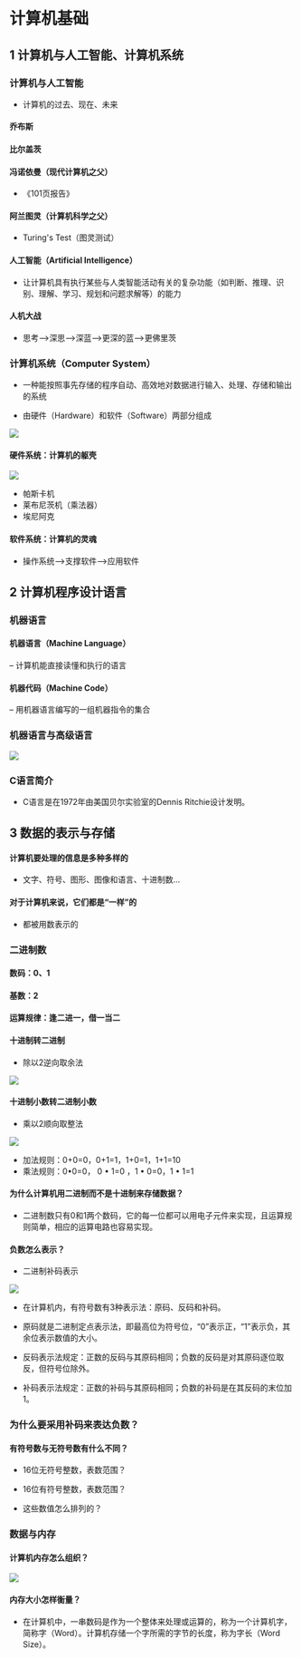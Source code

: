 # 计算机基础 
>
## 1 计算机与人工智能、计算机系统
>
### 计算机与人工智能
>
- 计算机的过去、现在、未来
>
#### 乔布斯
>
#### 比尔盖茨
>
#### 冯诺依曼（现代计算机之父）
- 《101页报告》
>
#### 阿兰图灵（计算机科学之父）
- Turing's Test（图灵测试）
>
#### 人工智能（Artificial Intelligence）
- 让计算机具有执行某些与人类智能活动有关的复杂功能（如判断、推理、识别、理解、学习、规划和问题求解等）的能力
>
#### 人机大战
- 思考——>深思——>深蓝——>更深的蓝——>更佛里茨
>
### 计算机系统（Computer System）
>
- 一种能按照事先存储的程序自动、高效地对数据进行输入、处理、存储和输出的系统
>
- 由硬件（Hardware）和软件（Software）两部分组成
>
![](https://github.com/lufeil/mooc/blob/master/programing_basic/1/pic/01.png)
>
#### 硬件系统：计算机的躯壳
>
![](https://github.com/lufeil/mooc/blob/master/programing_basic/1/pic/02.png)
>
- 帕斯卡机
- 莱布尼茨机（乘法器）
- 埃尼阿克
>
#### 软件系统：计算机的灵魂
>
- 操作系统——>支撑软件——>应用软件
>
## 2 计算机程序设计语言
>
### 机器语言
>
#### 机器语言（Machine Language）
– 计算机能直接读懂和执行的语言
#### 机器代码（Machine Code）
– 用机器语言编写的一组机器指令的集合
>
### 机器语言与高级语言
>
![](https://github.com/lufeil/mooc/blob/master/programing_basic/1/pic/03.png)
>
### C语言简介
>
- C语言是在1972年由美国贝尔实验室的Dennis Ritchie设计发明。
>
## 3 数据的表示与存储
>
#### 计算机要处理的信息是多种多样的
- 文字、符号、图形、图像和语言、十进制数…
#### 对于计算机来说，它们都是“一样”的
- 都被用数表示的
>
### 二进制数
>
#### 数码：0、1
#### 基数：2
#### 运算规律：逢二进一，借一当二
>
#### 十进制转二进制
>
- 除以2逆向取余法
>
![](https://github.com/lufeil/mooc/blob/master/programing_basic/1/pic/04.png)
>
#### 十进制小数转二进制小数
>
- 乘以2顺向取整法
>
![](https://github.com/lufeil/mooc/blob/master/programing_basic/1/pic/05.png)
>
- 加法规则：0+0=0，0+1=1，1+0=1，1+1=10
- 乘法规则：0•0=0， 0 • 1=0 ，1 • 0=0，1 • 1=1
>
#### 为什么计算机用二进制而不是十进制来存储数据？
>
- 二进制数只有0和1两个数码，它的每一位都可以用电子元件来实现，且运算规则简单，相应的运算电路也容易实现。
>
#### 负数怎么表示？
>
- 二进制补码表示
>
![](https://github.com/lufeil/mooc/blob/master/programing_basic/1/pic/06.png)
>
- 在计算机内，有符号数有3种表示法：原码、反码和补码。
>
- 原码就是二进制定点表示法，即最高位为符号位，“0”表示正，“1”表示负，其余位表示数值的大小。
>
- 反码表示法规定：正数的反码与其原码相同；负数的反码是对其原码逐位取反，但符号位除外。
>
- 补码表示法规定：正数的补码与其原码相同；负数的补码是在其反码的末位加1。
>
### 为什么要采用补码来表达负数？
>
#### 有符号数与无符号数有什么不同？
>
- 16位无符号整数，表数范围？
>
- 16位有符号整数，表数范围？
>
- 这些数值怎么排列的？
>
### 数据与内存
>
#### 计算机内存怎么组织？
>
![](https://github.com/lufeil/mooc/blob/master/programing_basic/1/pic/07.png)
>
#### 内存大小怎样衡量？
>
- 在计算机中，一串数码是作为一个整体来处理或运算的，称为一个计算机字，简称字（Word）。计算机存储一个字所需的字节的长度，称为字长（Word Size）。
>













